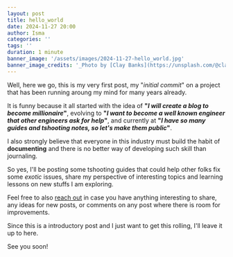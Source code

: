 ```yaml
---
layout: post
title: hello_world
date: 2024-11-27 20:00
author: Isma
categories: ''
tags: ''
duration: 1 minute
banner_image: '/assets/images/2024-11-27-hello_world.jpg'
banner_image_credits: '_Photo by [Clay Banks](https://unsplash.com/@claybanks?utm_content=creditCopyText&utm_medium=referral&utm_source=unsplash) on [Unsplash](https://unsplash.com/photos/a-laptop-computer-sitting-on-top-of-a-wooden-desk-8q6e5hu3Ilc?utm_content=creditCopyText&utm_medium=referral&utm_source=unsplash)_'
---
```


Well, here we go, this is my very first post, my "_initial commit_" on a project that has been running aroung my mind for many years already.

It is funny because it all started with the idea of __"_I will create a blog to become millionaire_"__,
evolving to __"_I want to become a well known engineer that other engineers ask for help_"__,
and currently at __"_I have so many guides and tshooting notes, so let's make them public_"__.

I also strongly believe that everyone in this industry must build the habit of __documenting__ and there is no better way of developing such skill than journaling.

So yes, I'll be posting some tshooting guides that could help other folks fix some _exotic_ issues, share my perspective of interesting topics and learning lessons on new stuffs I am exploring.

Feel free to also [reach out](/contact/) in case you have anything interesting to share, any ideas for new posts, or comments on any post where there is room for improvements.

Since this is a introductory post and I just want to get this rolling, I'll leave it up to here.

See you soon!
